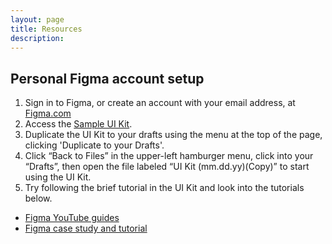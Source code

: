 ```yaml
---
layout: page
title: Resources
description:
---
```



## Personal Figma account setup
1. Sign in to Figma, or create an account with your email address, at <a href="http://figma.com/" target="_blank">Figma.com</a>
2. Access the <a href="https://www.figma.com/file/Bj45FEHKG0ODt3vRaQ7bfH1C/UI-Kit-09.26.18?node-id=1%3A446sample" target="_blank">Sample UI Kit</a>.
3. Duplicate the UI Kit to your drafts using the menu at the top of the page, clicking 'Duplicate to your Drafts'.
4. Click “Back to Files” in the upper-left hamburger menu, click into your “Drafts”, then open the file labeled “UI Kit (mm.dd.yy)(Copy)” to start using the UI Kit.
5. Try following the brief tutorial in the UI Kit and look into the tutorials below.

- <a href="https://www.youtube.com/channel/UCQsVmhSa4X-G3lHlUtejzLA" target="_blank">Figma YouTube guides</a>
- <a href="https://coursetro.com/posts/design/153/Figma-Tutorial---An-Introduction-to-a-Very-Impressive-UI-Design-&-Prototyping-Tool" target="_blank">Figma case study and tutorial</a>
